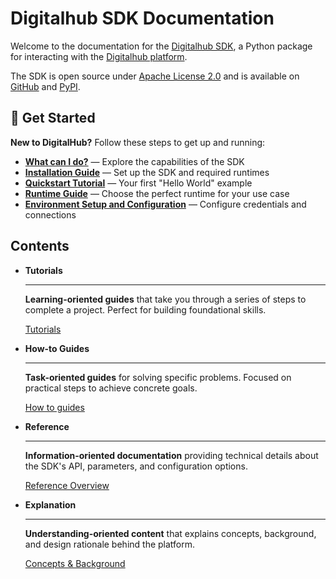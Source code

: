 # Digitalhub SDK Documentation

Welcome to the documentation for the [Digitalhub SDK](https://github.com/scc-digitalhub/digitalhub-sdk), a Python package for interacting with the [Digitalhub platform](https://scc-digitalhub.github.io/docs/).

The SDK is open source under [Apache License 2.0](https://github.com/scc-digitalhub/digitalhub-sdk/blob/main/LICENSE) and is available on [GitHub](https://github.com/scc-digitalhub/digitalhub-sdk) and [PyPI](https://pypi.org/project/digitalhub/).

## 🚀 Get Started

**New to DigitalHub?** Follow these steps to get up and running:

- **[What can I do?](./how-to/what-can-i-do.md)** — Explore the capabilities of the SDK
- **[Installation Guide](./how-to/installation.md)** — Set up the SDK and required runtimes
- **[Quickstart Tutorial](./how-to/quickstart.md)** — Your first "Hello World" example
- **[Runtime Guide](./how-to/runtime-guide.md)** — Choose the perfect runtime for your use case
- **[Environment Setup and Configuration](./reference/configuration/credentials/overview.md)** — Configure credentials and connections

## Contents

<div class="grid cards" markdown>

- **Tutorials**

    ---

    **Learning-oriented guides** that take you through a series of steps to complete a project. Perfect for building foundational skills.

    [Tutorials](./tutorials/index.md)

- **How-to Guides**

    ---

    **Task-oriented guides** for solving specific problems. Focused on practical steps to achieve concrete goals.

    [How to guides](./how-to/index.md)

- **Reference**

    ---

    **Information-oriented documentation** providing technical details about the SDK's API, parameters, and configuration options.

    [Reference Overview](./reference/index.md)

- **Explanation**

    ---

    **Understanding-oriented content** that explains concepts, background, and design rationale behind the platform.

    [Concepts & Background](./explanations/index.md)

</div>
